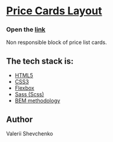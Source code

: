 # [Price Cards Layout](https://deluxe-halva-5cec34.netlify.app)

### Open the [link](https://deluxe-halva-5cec34.netlify.app)

Non responsible block of price list cards.

## The tech stack is:

- [HTML5](https://en.wikipedia.org/wiki/HTML5)
- [CSS3](https://en.wikipedia.org/wiki/Cascading_Style_Sheets)
- [Flexbox](https://en.wikipedia.org/wiki/CSS_Flexible_Box_Layout)
- [Sass (Scss)](https://sass-lang.com/)
- [BEM methodology](https://en.bem.info/methodology/)

## Author

Valerii Shevchenko
